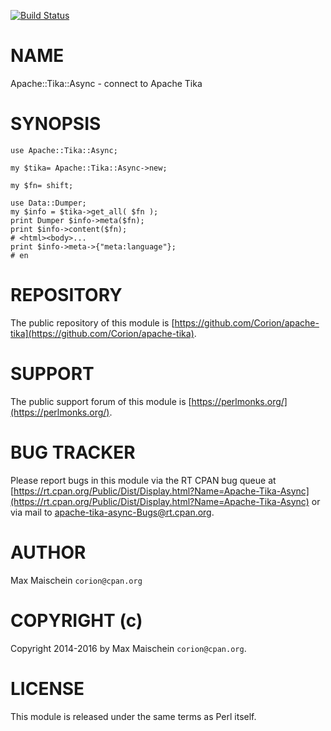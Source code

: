 
[![Build Status](https://travis-ci.org/Corion/WWW-Mechanize-Chrome.svg?branch=master)](https://github.com/Corion/WWW-Mechanize-Chrome)

# NAME

Apache::Tika::Async - connect to Apache Tika

# SYNOPSIS

    use Apache::Tika::Async;

    my $tika= Apache::Tika::Async->new;

    my $fn= shift;

    use Data::Dumper;
    my $info = $tika->get_all( $fn );
    print Dumper $info->meta($fn);
    print $info->content($fn);
    # <html><body>...
    print $info->meta->{"meta:language"};
    # en

# REPOSITORY

The public repository of this module is
[https://github.com/Corion/apache-tika](https://github.com/Corion/apache-tika).

# SUPPORT

The public support forum of this module is
[https://perlmonks.org/](https://perlmonks.org/).

# BUG TRACKER

Please report bugs in this module via the RT CPAN bug queue at
[https://rt.cpan.org/Public/Dist/Display.html?Name=Apache-Tika-Async](https://rt.cpan.org/Public/Dist/Display.html?Name=Apache-Tika-Async)
or via mail to [apache-tika-async-Bugs@rt.cpan.org](https://metacpan.org/pod/apache-tika-async-Bugs@rt.cpan.org).

# AUTHOR

Max Maischein `corion@cpan.org`

# COPYRIGHT (c)

Copyright 2014-2016 by Max Maischein `corion@cpan.org`.

# LICENSE

This module is released under the same terms as Perl itself.
